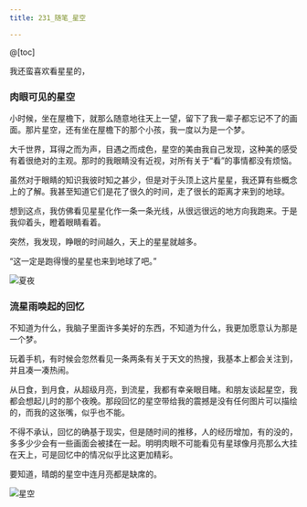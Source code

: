 ```yaml
---
title: 231_随笔_星空

---
```


@[toc]

我还蛮喜欢看星星的，



### 肉眼可见的星空

小时候，坐在屋檐下，就那么随意地往天上一望，留下了我一辈子都忘记不了的画面。那片星空，还有坐在屋檐下的那个小孩，我一度以为是一个梦。



大千世界，耳得之而为声，目遇之而成色，星空的美由我自己发现，这种美的感受有着很绝对的主观。那时的我眼睛没有近视，对所有关于“看”的事情都没有烦恼。

虽然对于眼睛的知识我彼时知之甚少，但是对于头顶上这片星星，我还算有些概念上的了解。我甚至知道它们是花了很久的时间，走了很长的距离才来到的地球。

想到这点，我仿佛看见星星化作一条一条光线，从很远很远的地方向我跑来。于是我仰着头，瞪着眼睛看着。

突然，我发现，睁眼的时间越久，天上的星星就越多。

“这一定是跑得慢的星星也来到地球了吧。”



![夏夜](https://i.loli.net/2021/08/08/DBt275iMfhqped8.png)

### 流星雨唤起的回忆

不知道为什么，我脑子里面许多美好的东西，不知道为什么，我更加愿意认为那是一个梦。



玩着手机，有时候会忽然看见一条两条有关于天文的热搜，我基本上都会关注到，并且凑一凑热闹。

从日食，到月食，从超级月亮，到流星，我都有幸亲眼目睹。和朋友谈起星空，我都会想起儿时的那个夜晚。那段回忆的星空带给我的震撼是没有任何图片可以描绘的，而我的这张嘴，似乎也不能。

不得不承认，回忆的确基于现实，但是随时间的推移，人的经历增加，有的没的，多多少少会有一些画面会被揉在一起。明明肉眼不可能看见有星球像月亮那么大挂在天上，可是回忆中的情况似乎比这更加精彩。

要知道，晴朗的星空中连月亮都是缺席的。

![星空](https://i.loli.net/2021/08/08/hFZRI3JpArUgSsW.png)

